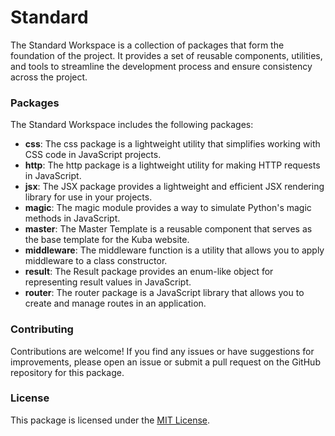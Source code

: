 # Standard

The Standard Workspace is a collection of packages that form the foundation of the project. It provides a set of reusable components, utilities, and tools to streamline the development process and ensure consistency across the project.

### Packages

The Standard Workspace includes the following packages:

- **css**: The css package is a lightweight utility that simplifies working with CSS code in JavaScript projects.
- **http**: The http package is a lightweight utility for making HTTP requests in JavaScript.
- **jsx**: The JSX package provides a lightweight and efficient JSX rendering library for use in your projects.
- **magic**: The magic module provides a way to simulate Python's magic methods in JavaScript.
- **master**: The Master Template is a reusable component that serves as the base template for the Kuba website.
- **middleware**: The middleware function is a utility that allows you to apply middleware to a class constructor.
- **result**: The Result package provides an enum-like object for representing result values in JavaScript.
- **router**: The router package is a JavaScript library that allows you to create and manage routes in an application.

### Contributing

Contributions are welcome! If you find any issues or have suggestions for improvements, please open an issue or submit a pull request on the GitHub repository for this package.

### License

This package is licensed under the [MIT License](https://opensource.org/licenses/MIT).
